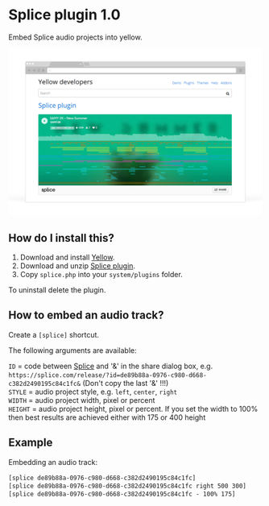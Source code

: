 Splice plugin 1.0
=======================
Embed Splice audio projects into yellow.

![Screenshot](splice-browser.png?raw=true)

How do I install this?
----------------------
1. Download and install [Yellow](https://github.com/datenstrom/yellow/).
2. Download and unzip [Splice plugin](https://github.com/SAMY2K/yellow-plugin-splice/archive/master.zip).
3. Copy `splice.php` into your `system/plugins` folder.

To uninstall delete the plugin.

How to embed an audio track?
----------------------------
Create a `[splice]` shortcut.
 
The following arguments are available:

`ID` = code between [Splice](https://splice.com/release/?id=) and '&' in the share dialog box, e.g. `https://splice.com/release/?id=de89b88a-0976-c980-d668-c382d2490195c84c1fc&` (Don't copy the last '&' !!!)  
`STYLE` = audio project style, e.g. `left`, `center`, `right`   
`WIDTH` = audio project width, pixel or percent  
`HEIGHT` = audio project height, pixel or percent. If you set the width to 100% then best results are achieved either with 175 or 400 height  

Example
-------
Embedding an audio track:

    [splice de89b88a-0976-c980-d668-c382d2490195c84c1fc]
    [splice de89b88a-0976-c980-d668-c382d2490195c84c1fc right 500 300]
    [splice de89b88a-0976-c980-d668-c382d2490195c84c1fc - 100% 175]

